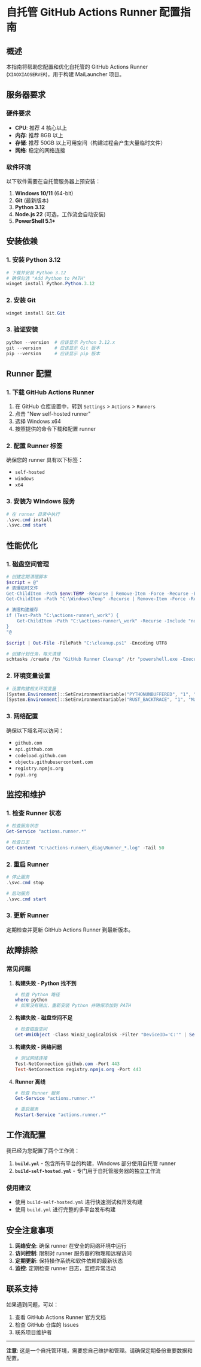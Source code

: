 # 自托管 GitHub Actions Runner 配置指南

## 概述

本指南将帮助您配置和优化自托管的 GitHub Actions Runner (`XIAOXIAOSERVER`)，用于构建 MaiLauncher 项目。

## 服务器要求

### 硬件要求

- **CPU**: 推荐 4 核心以上
- **内存**: 推荐 8GB 以上
- **存储**: 推荐 50GB 以上可用空间（构建过程会产生大量临时文件）
- **网络**: 稳定的网络连接

### 软件环境

以下软件需要在自托管服务器上预安装：

1. **Windows 10/11** (64-bit)
2. **Git** (最新版本)
3. **Python 3.12**
4. **Node.js 22** (可选，工作流会自动安装)
5. **PowerShell 5.1+**

## 安装依赖

### 1. 安装 Python 3.12

```powershell
# 下载并安装 Python 3.12
# 确保勾选 "Add Python to PATH"
winget install Python.Python.3.12
```

### 2. 安装 Git

```powershell
winget install Git.Git
```

### 3. 验证安装

```powershell
python --version  # 应该显示 Python 3.12.x
git --version     # 应该显示 Git 版本
pip --version     # 应该显示 pip 版本
```

## Runner 配置

### 1. 下载 GitHub Actions Runner

1. 在 GitHub 仓库设置中，转到 `Settings` > `Actions` > `Runners`
2. 点击 "New self-hosted runner"
3. 选择 Windows x64
4. 按照提供的命令下载和配置 runner

### 2. 配置 Runner 标签

确保您的 runner 具有以下标签：

- `self-hosted`
- `windows`
- `x64`

### 3. 安装为 Windows 服务

```powershell
# 在 runner 目录中执行
.\svc.cmd install
.\svc.cmd start
```

## 性能优化

### 1. 磁盘空间管理

```powershell
# 创建定期清理脚本
$script = @"
# 清理临时文件
Get-ChildItem -Path $env:TEMP -Recurse | Remove-Item -Force -Recurse -ErrorAction SilentlyContinue
Get-ChildItem -Path "C:\Windows\Temp" -Recurse | Remove-Item -Force -Recurse -ErrorAction SilentlyContinue

# 清理构建缓存
if (Test-Path "C:\actions-runner\_work") {
    Get-ChildItem -Path "C:\actions-runner\_work" -Recurse -Include "node_modules","target","dist" | Remove-Item -Force -Recurse -ErrorAction SilentlyContinue
}
"@

$script | Out-File -FilePath "C:\cleanup.ps1" -Encoding UTF8

# 创建计划任务，每天清理
schtasks /create /tn "GitHub Runner Cleanup" /tr "powershell.exe -ExecutionPolicy Bypass -File C:\cleanup.ps1" /sc daily /st 02:00
```

### 2. 环境变量设置

```powershell
# 设置构建相关环境变量
[System.Environment]::SetEnvironmentVariable("PYTHONUNBUFFERED", "1", "Machine")
[System.Environment]::SetEnvironmentVariable("RUST_BACKTRACE", "1", "Machine")
```

### 3. 网络配置

确保以下域名可以访问：

- `github.com`
- `api.github.com`
- `codeload.github.com`
- `objects.githubusercontent.com`
- `registry.npmjs.org`
- `pypi.org`

## 监控和维护

### 1. 检查 Runner 状态

```powershell
# 检查服务状态
Get-Service "actions.runner.*"

# 检查日志
Get-Content "C:\actions-runner\_diag\Runner_*.log" -Tail 50
```

### 2. 重启 Runner

```powershell
# 停止服务
.\svc.cmd stop

# 启动服务
.\svc.cmd start
```

### 3. 更新 Runner

定期检查并更新 GitHub Actions Runner 到最新版本。

## 故障排除

### 常见问题

1. **构建失败 - Python 找不到**

   ```powershell
   # 检查 Python 路径
   where python
   # 如果没有输出，重新安装 Python 并确保添加到 PATH
   ```

2. **构建失败 - 磁盘空间不足**

   ```powershell
   # 检查磁盘空间
   Get-WmiObject -Class Win32_LogicalDisk -Filter "DeviceID='C:'" | Select-Object Size,FreeSpace
   ```

3. **构建失败 - 网络问题**

   ```powershell
   # 测试网络连接
   Test-NetConnection github.com -Port 443
   Test-NetConnection registry.npmjs.org -Port 443
   ```

4. **Runner 离线**

   ```powershell
   # 检查 Runner 服务
   Get-Service "actions.runner.*"

   # 重启服务
   Restart-Service "actions.runner.*"
   ```

## 工作流配置

我已经为您配置了两个工作流：

1. **`build.yml`** - 包含所有平台的构建，Windows 部分使用自托管 runner
2. **`build-self-hosted.yml`** - 专门用于自托管服务器的独立工作流

### 使用建议

- 使用 `build-self-hosted.yml` 进行快速测试和开发构建
- 使用 `build.yml` 进行完整的多平台发布构建

## 安全注意事项

1. **网络安全**: 确保 runner 在安全的网络环境中运行
2. **访问控制**: 限制对 runner 服务器的物理和远程访问
3. **定期更新**: 保持操作系统和软件依赖的最新状态
4. **监控**: 定期检查 runner 日志，监控异常活动

## 联系支持

如果遇到问题，可以：

1. 查看 GitHub Actions Runner 官方文档
2. 检查 GitHub 仓库的 Issues
3. 联系项目维护者

---

**注意**: 这是一个自托管环境，需要您自己维护和管理。请确保定期备份重要数据和配置。
